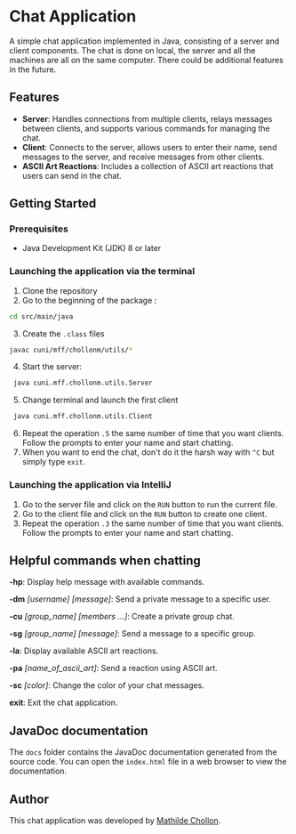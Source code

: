 # Chat Application

A simple chat application implemented in Java, consisting of a server and client components.
The chat is done on local, the server and all the machines are all on the same computer.
There could be additional features in the future. 

## Features

- **Server**: Handles connections from multiple clients, relays messages between clients, and supports various commands for managing the chat.
- **Client**: Connects to the server, allows users to enter their name, send messages to the server, and receive messages from other clients.
- **ASCII Art Reactions**: Includes a collection of ASCII art reactions that users can send in the chat.

## Getting Started

### Prerequisites

- Java Development Kit (JDK) 8 or later

### Launching the application via the terminal

1. Clone the repository
2. Go to the beginning of the package :
```bash
cd src/main/java
```
3. Create the `.class` files 
```bash
javac cuni/mff/chollonm/utils/*
```
4. Start the server:
```bash
 java cuni.mff.chollonm.utils.Server 
```
5. Change terminal and launch the first client
```bash
 java cuni.mff.chollonm.utils.Client 
```
6. Repeat the operation `.5` the same number of time that you want clients.
Follow the prompts to enter your name and start chatting.
7. When you want to end the chat, don't do it the harsh way with `^C` but simply type `exit`.

### Launching the application via IntelliJ

1. Go to the server file and click on the `RUN` button to run the current file.
2. Go to the client file and click on the `RUN` button to create one client.
3. Repeat the operation `.3` the same number of time that you want clients.
      Follow the prompts to enter your name and start chatting.


## Helpful commands when chatting

**-hp**: Display help message with available commands.

**-dm** _[username] [message]_: Send a private message to a specific user.

**-cu** _[group_name] [members ...]_: Create a private group chat.

**-sg** _[group_name] [message]_: Send a message to a specific group.

**-la**: Display available ASCII art reactions.

**-pa** _[name_of_ascii_art]_: Send a reaction using ASCII art.

**-sc** _[color]_: Change the color of your chat messages.

**exit**: Exit the chat application.

## JavaDoc documentation

The `docs` folder contains the JavaDoc documentation generated from the source code. You can open the `index.html` file in a web browser to view the documentation.

## Author
This chat application was developed by [Mathilde Chollon](https://gitlab.mff.cuni.cz/chollonm).
